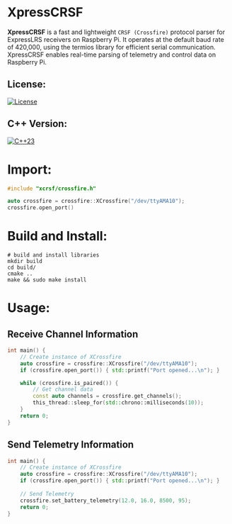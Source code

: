 # XpressCRSF
**XpressCRSF** is a fast and lightweight `CRSF (Crossfire)` protocol parser for ExpressLRS receivers on Raspberry Pi. 
It operates at the default baud rate of 420,000, using the termios library for efficient serial communication.
XpressCRSF enables real-time parsing of telemetry and control data on Raspberry Pi.

## License:
[![License](https://img.shields.io/badge/License-MIT-blue.svg?longCache=true&style=flat)](https://github.com/Vinz1911/xcrsf/blob/master/LICENSE)

## C++ Version:
[![C++23](https://img.shields.io/badge/C++-23-blue.svg?logo=c%2B%2B&style=flat)](https://isocpp.org)

# Import:

```c++
#include "xcrsf/crossfire.h"

auto crossfire = crossfire::XCrossfire("/dev/ttyAMA10");
crossfire.open_port()
```

# Build and Install:

```shell
# build and install libraries
mkdir build
cd build/
cmake ..
make && sudo make install
```

# Usage:
## Receive Channel Information

```c++
int main() {
    // Create instance of XCrossfire
    auto crossfire = crossfire::XCrossfire("/dev/ttyAMA10");
    if (crossfire.open_port()) { std::printf("Port opened...\n"); }

    while (crossfire.is_paired()) {
        // Get channel data
        const auto channels = crossfire.get_channels();
        this_thread::sleep_for(std::chrono::milliseconds(10));
    }
    return 0;
}
```

## Send Telemetry Information

```c++
int main() {
    // Create instance of XCrossfire
    auto crossfire = crossfire::XCrossfire("/dev/ttyAMA10");
    if (crossfire.open_port()) { std::printf("Port opened...\n"); }
    
    // Send Telemetry
    crossfire.set_battery_telemetry(12.0, 16.0, 8500, 95);
    return 0;
}
```